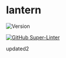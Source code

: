 # lantern

![Version](https://img.shields.io/github/package-json/v/shahXrul/lantern/develop?filename=lanternUi%2Fpackage.json)

[![GitHub Super-Linter](https://github.com/shahXrul/lantern/actions/workflows/development.yml/badge.svg)](https://github.com/shahXrul/lantern/actions/workflows/mega-linter.yml)

updated2